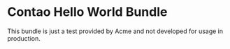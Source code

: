 # Contao Hello World Bundle

This bundle is just a test provided by Acme and not developed for usage in production.